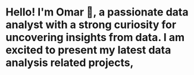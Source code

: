 # Hello! I'm Omar 👋, a passionate data analyst with a strong curiosity for uncovering insights from data. I am excited to present my latest data analysis related projects, 

